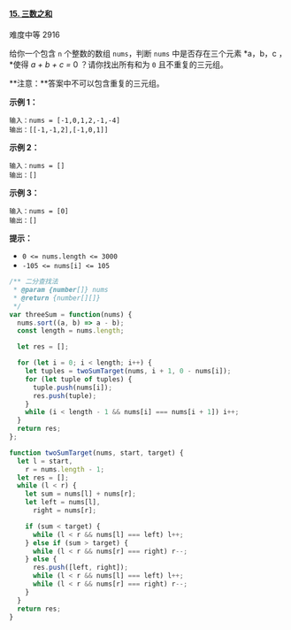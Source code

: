 #### [15. 三数之和](https://leetcode-cn.com/problems/3sum/)

难度中等 2916

给你一个包含 `n` 个整数的数组 `nums`，判断 `nums` 中是否存在三个元素 *a，b，c ，*使得 _a + b + c =_ 0 ？请你找出所有和为 `0` 且不重复的三元组。

**注意：**答案中不可以包含重复的三元组。

**示例 1：**

```
输入：nums = [-1,0,1,2,-1,-4]
输出：[[-1,-1,2],[-1,0,1]]
```

**示例 2：**

```
输入：nums = []
输出：[]
```

**示例 3：**

```
输入：nums = [0]
输出：[]
```

**提示：**

- `0 <= nums.length <= 3000`
- `-105 <= nums[i] <= 105`

```js
/** 二分查找法
 * @param {number[]} nums
 * @return {number[][]}
 */
var threeSum = function(nums) {
  nums.sort((a, b) => a - b);
  const length = nums.length;

  let res = [];

  for (let i = 0; i < length; i++) {
    let tuples = twoSumTarget(nums, i + 1, 0 - nums[i]);
    for (let tuple of tuples) {
      tuple.push(nums[i]);
      res.push(tuple);
    }
    while (i < length - 1 && nums[i] === nums[i + 1]) i++;
  }
  return res;
};

function twoSumTarget(nums, start, target) {
  let l = start,
    r = nums.length - 1;
  let res = [];
  while (l < r) {
    let sum = nums[l] + nums[r];
    let left = nums[l],
      right = nums[r];

    if (sum < target) {
      while (l < r && nums[l] === left) l++;
    } else if (sum > target) {
      while (l < r && nums[r] === right) r--;
    } else {
      res.push([left, right]);
      while (l < r && nums[l] === left) l++;
      while (l < r && nums[r] === right) r--;
    }
  }
  return res;
}
```
